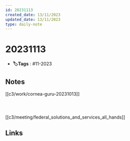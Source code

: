 ```yaml
---
id: 20231113
created_date: 13/11/2023
updated_date: 13/11/2023
type: daily-note
---
```


# 20231113
- **🏷️Tags** : #11-2023  

## Notes

[[c3/work/cornea-guru-20231013]] 

```python3



```

[[c3/meeting/federal_solutions_and_services_all_hands]] 
## Links
